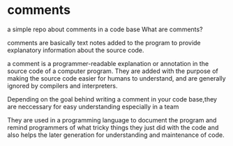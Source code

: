 # comments
a simple repo about comments in a code base
What are comments?

comments are basically text notes added to the program to provide explanatory information about the source code.

a comment is a programmer-readable explanation or annotation in the source code of a computer program. They are added with the purpose of making the source code easier for humans to understand, and are generally ignored by compilers and interpreters.

Depending on the goal behind writing a comment in your code base,they are neccessary for easy understanding especially in a team

They are used in a programming language to document the program and remind programmers of what tricky things they just did with the code and also helps the later generation for understanding and maintenance of code.
